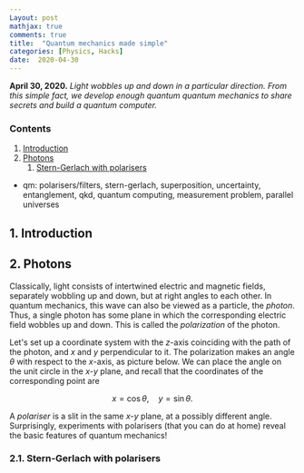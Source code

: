 ```yaml
---
Layout: post
mathjax: true
comments: true
title:  "Quantum mechanics made simple"
categories: [Physics, Hacks]
date:  2020-04-30
---
```


**April 30, 2020.** *Light wobbles up and down in a particular
  direction. From this simple fact, we develop enough quantum quantum
  mechanics to share secrets and build a quantum computer.*

### Contents

1. <a href="#sec-1">Introduction</a>
2. <a href="#sec-2">Photons</a>
   1. <a href="#sec-2-1">Stern-Gerlach with polarisers</a>

- qm: polarisers/filters, stern-gerlach, superposition, uncertainty,
entanglement, qkd, quantum computing, measurement problem, parallel
universes 

## 1. Introduction <a id="sec-1" name="sec-1"></a>

## 2. Photons <a id="sec-2" name="sec-2"></a>

Classically, light consists of intertwined electric and magnetic
fields, separately wobbling up and down, but at right angles to each
other.
In quantum mechanics, this wave can also be viewed as a particle, the
*photon*.
Thus, a single photon has some plane in which the corresponding
electric field wobbles up and down.
This is called the *polarization* of the photon.

Let's set up a coordinate system with the $z$-axis coinciding with the
path of the photon, and $x$ and $y$ perpendicular to it.
The polarization makes an angle $\theta$ with respect to the $x$-axis,
as picture below.
We can place the angle on the unit circle in the $x$-$y$ plane, and
recall that the coordinates of the corresponding point are

$$
x = \cos\theta, \quad y = \sin \theta.
$$

A *polariser* is a slit in the same $x$-$y$ plane, at a possibly
different angle.
Surprisingly, experiments with polarisers (that you can do at home)
reveal the basic features of quantum mechanics!

### 2.1. Stern-Gerlach with polarisers <a id="sec-2-1" name="sec-2-1"></a>
